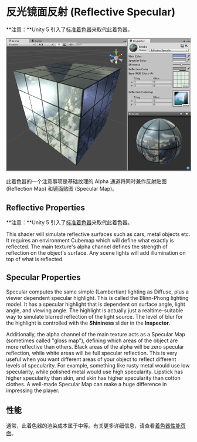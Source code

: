 反光镜面反射 (Reflective Specular)
===================

**注意：**Unity 5 引入了[标准着色器](shader-StandardShader.html)来取代此着色器。

![](../uploads/Shaders/Shader-ReflSpec.png) 

此着色器的一个注意事项是基础纹理的 Alpha 通道将同时兼作反射贴图 (Reflection Map) 和镜面贴图 (Specular Map)。

Reflective Properties
---------------------

**注意：**Unity 5 引入了[标准着色器](shader-StandardShader.html)来取代此着色器。

This shader will simulate reflective surfaces such as cars, metal objects etc. It requires an environment Cubemap which will define what exactly is reflected. The main texture's alpha channel defines the strength of reflection on the object's surface. Any scene lights will add illumination on top of what is reflected.
 

Specular Properties
-------------------


Specular computes the same simple (Lambertian) lighting as Diffuse, plus a viewer dependent specular highlight. This is called the Blinn-Phong lighting model. It has a specular highlight that is dependent on surface angle, light angle, and viewing angle. The highlight is actually just a realtime-suitable way to simulate blurred reflection of the light source. The level of blur for the highlight is controlled with the __Shininess__ slider in the __Inspector__.

Additionally, the alpha channel of the main texture acts as a Specular Map (sometimes called "gloss map"), defining which areas of the object are more reflective than others. Black areas of the alpha will be zero specular reflection, while white areas will be full specular reflection. This is very useful when you want different areas of your object to reflect different levels of specularity. For example, something like rusty metal would use low specularity, while polished metal would use high specularity. Lipstick has higher specularity than skin, and skin has higher specularity than cotton clothes. A well-made Specular Map can make a huge difference in impressing the player.
 

性能
-----------


通常，此着色器的渲染成本属于中等。有关更多详细信息，请查看[着色器性能页面](shader-Performance.html)。
